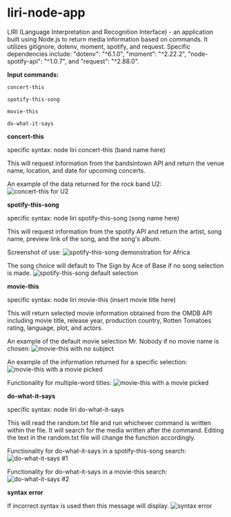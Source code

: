 # liri-node-app

LIRI (Language Interpretation and Recognition Interface) - an application built using Node.js to return media information based on commands.  It utilizes gitignore, dotenv, moment, spotify, and request.  Specific dependencies include: "dotenv": "^6.1.0", "moment": "^2.22.2", "node-spotify-api": "^1.0.7", and "request": "^2.88.0".

**Input commands:**

```
concert-this

spotify-this-song

movie-this

do-what-it-says
```

**concert-this**

specific syntax: node liri concert-this (band name here)

This will request information from the bandsintown API and return the venue name, location, and date for upcoming concerts.

An example of the data returned for the rock band U2:
![concert-this for U2](https://github.com/Jay-Goss/liri-node-app/blob/master/pictures/U2.png)

**spotify-this-song**

specific syntax: node liri spotify-this-song (song name here)

This will request information from the spotify API and return the artist, song name, preview link of the song, and the song's album.

Screenshot of use:
![spotify-this-song demonstration for Africa](https://github.com/Jay-Goss/liri-node-app/blob/master/pictures/spotify.png)

The song choice will default to The Sign by Ace of Base if no song selection is made.
![spotify-this-song default selection](https://github.com/Jay-Goss/liri-node-app/blob/master/pictures/spotify2.png)

**movie-this**

specific syntax: node liri movie-this (insert movie title here)

This will return selected movie information obtained from the OMDB API including movie title, release year, production country, Rotten Tomatoes rating, language, plot, and actors.

An example of the default movie selection Mr. Nobody if no movie name is chosen:
![movie-this with no subject](https://github.com/Jay-Goss/liri-node-app/blob/master/pictures/movie1.png)

An example of the information returned for a specific selection:
![movie-this with a movie picked](https://github.com/Jay-Goss/liri-node-app/blob/master/pictures/movie00.png)

Functionality for multiple-word titles:
![movie-this with a movie picked](https://github.com/Jay-Goss/liri-node-app/blob/master/pictures/movie3.png)

**do-what-it-says**

specific syntax: node liri do-what-it-says

This will read the random.txt file and run whichever command is written within the file.  It will search for the media written after the command.  Editing the text in the random.txt file will change the function accordingly.

Functionality for do-what-it-says in a spotify-this-song search:
![do-what-it-says #1](https://github.com/Jay-Goss/liri-node-app/blob/master/pictures/dowhat.png)

Functionality for do-what-it-says in a movie-this search:
![do-what-it-says #2](https://github.com/Jay-Goss/liri-node-app/blob/master/pictures/dowhat1.png)

**syntax error**

If incorrect syntax is used then this message will display.
![syntax error](https://github.com/Jay-Goss/liri-node-app/blob/master/pictures/syntax.png)

